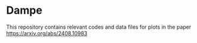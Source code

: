 # Dampe
This repository contains relevant codes and data files for plots in the paper https://arxiv.org/abs/2408.10983

